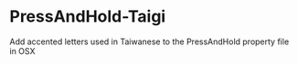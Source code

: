 PressAndHold-Taigi
==================

Add accented letters used in Taiwanese to the PressAndHold property file in OSX
